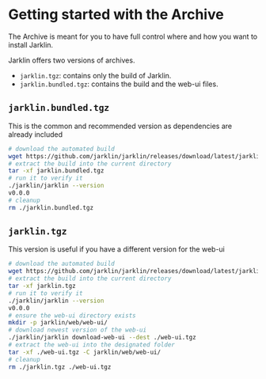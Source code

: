 # Getting started with the Archive

The Archive is meant for you to have full control where and how you want to install Jarklin.

Jarklin offers two versions of archives.
- `jarklin.tgz`: contains only the build of Jarklin.
- `jarklin.bundled.tgz`: contains the build and the web-ui files.

## `jarklin.bundled.tgz`

This is the common and recommended version as dependencies are already included

```bash
# download the automated build
wget https://github.com/jarklin/jarklin/releases/download/latest/jarklin.bundled.tgz
# extract the build into the current directory
tar -xf jarklin.bundled.tgz
# run it to verify it
./jarklin/jarklin --version
v0.0.0
# cleanup
rm ./jarklin.bundled.tgz
```

## `jarklin.tgz`

This version is useful if you have a different version for the web-ui

```bash
# download the automated build
wget https://github.com/jarklin/jarklin/releases/download/latest/jarklin.tgz
# extract the build into the current directory
tar -xf jarklin.tgz
# run it to verify it
./jarklin/jarklin --version
v0.0.0
# ensure the web-ui directory exists
mkdir -p jarklin/web/web-ui/
# download newest version of the web-ui
./jarklin/jarklin download-web-ui --dest ./web-ui.tgz
# extract the web-ui into the designated folder
tar -xf ./web-ui.tgz -C jarklin/web/web-ui/
# cleanup
rm ./jarklin.tgz ./web-ui.tgz
```
